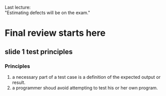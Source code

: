 Last lecture:  
"Estimating defects will be on the exam."  
  
# Final review starts here  
## slide 1 test principles
### Principles
1. a necessary part of a test case is a definition of the expected output or result.  
2. a programmer shoud avoid attempting to test his or her own program.  
